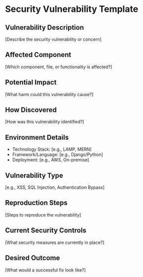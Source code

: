 # Security Vulnerability Template

## Vulnerability Description
[Describe the security vulnerability or concern]

## Affected Component
[Which component, file, or functionality is affected?]

## Potential Impact
[What harm could this vulnerability cause?]

## How Discovered
[How was this vulnerability identified?]

## Environment Details
- Technology Stack: [e.g., LAMP, MERN]
- Framework/Language: [e.g., Django/Python]
- Deployment: [e.g., AWS, On-premise]

## Vulnerability Type
[e.g., XSS, SQL Injection, Authentication Bypass]

## Reproduction Steps
[Steps to reproduce the vulnerability]

## Current Security Controls
[What security measures are currently in place?]

## Desired Outcome
[What would a successful fix look like?]
